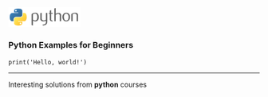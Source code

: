![Python is Awesome!](src/img/python-logo.png)

### Python Examples for Beginners
    print('Hello, world!')
---
Interesting solutions from **python** courses
